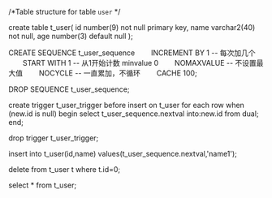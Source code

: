 /*Table structure for table `user` */

create table t_user(
       id number(9) not null primary key,
       name varchar2(40) not null,
       age number(3) default null
);    

CREATE SEQUENCE t_user_sequence
　　INCREMENT BY 1 -- 每次加几个 
 　　START WITH 1 -- 从1开始计数 
     minvalue 0
 　　NOMAXVALUE -- 不设置最大值 
 　　NOCYCLE -- 一直累加，不循环 
 　　CACHE 100; 

DROP SEQUENCE t_user_sequence;

create trigger t_user_trigger before
insert on t_user for each row when (new.id is null)
begin
 select t_user_sequence.nextval into:new.id from dual;
 end;


drop trigger t_user_trigger;


insert into t_user(id,name) values(t_user_sequence.nextval,'name1');

delete from t_user t where t.id=0;

select * from t_user;